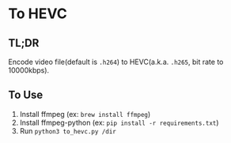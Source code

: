 # To HEVC

## TL;DR

Encode video file(default is `.h264`) to HEVC(a.k.a. `.h265`, bit rate to 10000kbps).

## To Use

1. Install ffmpeg (ex: `brew install ffmpeg`)
1. Install ffmpeg-python (ex: `pip install -r requirements.txt`)
1. Run `python3 to_hevc.py /dir`

